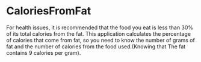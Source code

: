 # CaloriesFromFat
For health issues, it is recommended that the food you eat is less than 30% of its total calories from the fat.
This application calculates the percentage of calories that come from fat, so you need to know the number of grams of fat and the number of calories from the food used.(Knowing that The fat contains 9 calories per gram).

